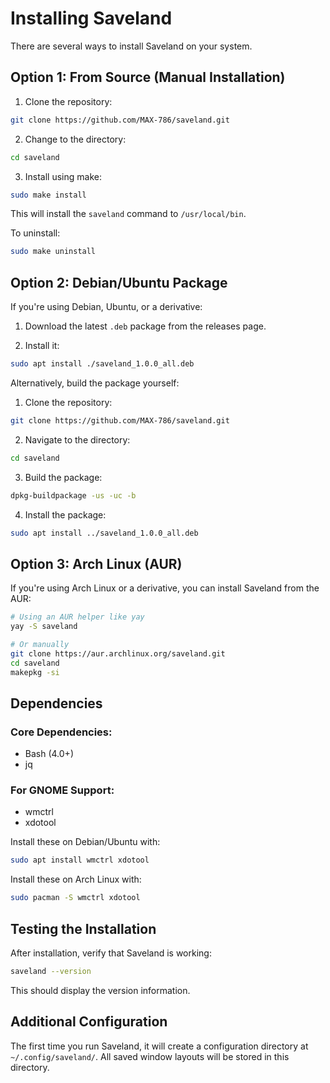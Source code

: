 # Installing Saveland

There are several ways to install Saveland on your system.

## Option 1: From Source (Manual Installation)

1. Clone the repository:
```bash
git clone https://github.com/MAX-786/saveland.git
```

2. Change to the directory:
```bash
cd saveland
```

3. Install using make:
```bash
sudo make install
```

This will install the `saveland` command to `/usr/local/bin`.

To uninstall:
```bash
sudo make uninstall
```

## Option 2: Debian/Ubuntu Package

If you're using Debian, Ubuntu, or a derivative:

1. Download the latest `.deb` package from the releases page.

2. Install it:
```bash
sudo apt install ./saveland_1.0.0_all.deb
```

Alternatively, build the package yourself:

1. Clone the repository:
```bash
git clone https://github.com/MAX-786/saveland.git
```

2. Navigate to the directory:
```bash
cd saveland
```

3. Build the package:
```bash
dpkg-buildpackage -us -uc -b
```

4. Install the package:
```bash
sudo apt install ../saveland_1.0.0_all.deb
```

## Option 3: Arch Linux (AUR)

If you're using Arch Linux or a derivative, you can install Saveland from the AUR:

```bash
# Using an AUR helper like yay
yay -S saveland

# Or manually
git clone https://aur.archlinux.org/saveland.git
cd saveland
makepkg -si
```

## Dependencies

### Core Dependencies:
- Bash (4.0+)
- jq

### For GNOME Support:
- wmctrl
- xdotool

Install these on Debian/Ubuntu with:
```bash
sudo apt install wmctrl xdotool
```

Install these on Arch Linux with:
```bash
sudo pacman -S wmctrl xdotool
```

## Testing the Installation

After installation, verify that Saveland is working:

```bash
saveland --version
```

This should display the version information.

## Additional Configuration

The first time you run Saveland, it will create a configuration directory at `~/.config/saveland/`. All saved window layouts will be stored in this directory.